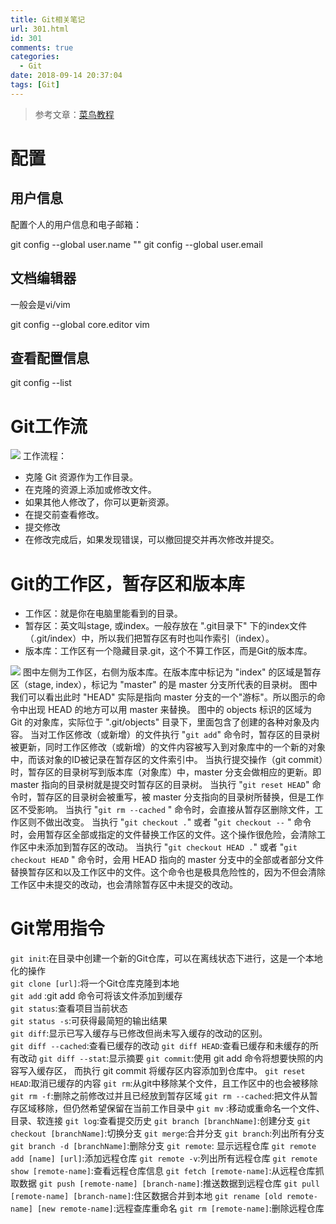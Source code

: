 ```yaml
---
title: Git相关笔记
url: 301.html
id: 301
comments: true
categories:
  - Git
date: 2018-09-14 20:37:04
tags: [Git]
---
```


> 参考文章：[菜鸟教程](https://www.runoob.com/git/git-tutorial.html)

配置
==

用户信息
----

配置个人的用户信息和电子邮箱：

git config --global user.name ""
git config --global user.email 

文档编辑器
-----

一般会是vi/vim

git config --global core.editor vim

查看配置信息
------

git config --list

Git工作流
======

[![](https://cloud.css0209.cn/2018/09/git-process.png)](https://cloud.css0209.cn/2018/09/git-process.png) 工作流程：

*   克隆 Git 资源作为工作目录。
*   在克隆的资源上添加或修改文件。
*   如果其他人修改了，你可以更新资源。
*   在提交前查看修改。
*   提交修改
*   在修改完成后，如果发现错误，可以撤回提交并再次修改并提交。

Git的工作区，暂存区和版本库
===============

*   工作区：就是你在电脑里能看到的目录。
*   暂存区：英文叫stage, 或index。一般存放在 ".git目录下" 下的index文件（.git/index）中，所以我们把暂存区有时也叫作索引（index）。
*   版本库：工作区有一个隐藏目录.git，这个不算工作区，而是Git的版本库。

[![](https://www.runoob.com/wp-content/uploads/2015/02/1352126739_7909.jpg)](https://www.runoob.com/wp-content/uploads/2015/02/1352126739_7909.jpg) 
图中左侧为工作区，右侧为版本库。在版本库中标记为 "index" 的区域是暂存区（stage, index），标记为 "master" 的是 master 分支所代表的目录树。 图中我们可以看出此时 "HEAD" 实际是指向 master 分支的一个"游标"。所以图示的命令中出现 HEAD 的地方可以用 master 来替换。 图中的 objects 标识的区域为 Git 的对象库，实际位于 ".git/objects" 目录下，里面包含了创建的各种对象及内容。 当对工作区修改（或新增）的文件执行 "`git add`" 命令时，暂存区的目录树被更新，同时工作区修改（或新增）的文件内容被写入到对象库中的一个新的对象中，而该对象的ID被记录在暂存区的文件索引中。 当执行提交操作（git commit）时，暂存区的目录树写到版本库（对象库）中，master 分支会做相应的更新。即 master 指向的目录树就是提交时暂存区的目录树。 当执行 "`git reset HEAD`" 命令时，暂存区的目录树会被重写，被 master 分支指向的目录树所替换，但是工作区不受影响。 当执行 "`git rm --cached` " 命令时，会直接从暂存区删除文件，工作区则不做出改变。 当执行 "`git checkout .`" 或者 "`git checkout --` " 命令时，会用暂存区全部或指定的文件替换工作区的文件。这个操作很危险，会清除工作区中未添加到暂存区的改动。 当执行 "`git checkout HEAD .`" 或者 "`git checkout HEAD` " 命令时，会用 HEAD 指向的 master 分支中的全部或者部分文件替换暂存区和以及工作区中的文件。这个命令也是极具危险性的，因为不但会清除工作区中未提交的改动，也会清除暂存区中未提交的改动。


Git常用指令
=======

`git init`:在目录中创建一个新的Git仓库，可以在离线状态下进行，这是一个本地化的操作  
`git clone [url]`:将一个Git仓库克隆到本地  
`git add` :git add 命令可将该文件添加到缓存  
`git status`:查看项目当前状态  
`git status -s`:可获得最简短的输出结果  
`git diff`:显示已写入缓存与已修改但尚未写入缓存的改动的区别。  
`git diff --cached`:查看已缓存的改动 
`git diff HEAD`:查看已缓存和未缓存的所有改动 
`git diff --stat`:显示摘要 
`git commit`:使用 git add 命令将想要快照的内容写入缓存区， 而执行 git commit 将缓存区内容添加到仓库中。 
`git reset HEAD`:取消已缓存的内容 
`git rm`:从git中移除某个文件，且工作区中的也会被移除 
`git rm -f`:删除之前修改过并且已经放到暂存区域 
`git rm --cached`:把文件从暂存区域移除，但仍然希望保留在当前工作目录中 
`git mv` :移动或重命名一个文件、目录、软连接 
`git log`:查看提交历史 
`git branch [branchName]`:创建分支 
`git checkout [branchName]`:切换分支 
`git merge`:合并分支 
`git branch`:列出所有分支 
`git branch -d [branchName]`:删除分支 
`git remote`: 显示远程仓库
`git remote add [name] [url]`:添加远程仓库 
`git remote -v`:列出所有远程仓库 
`git remote show [remote-name]`:查看远程仓库信息 
`git fetch [remote-name]`:从远程仓库抓取数据 
`git push [remote-name] [branch-name]`:推送数据到远程仓库 
`git pull [remote-name] [branch-name]`:住区数据合并到本地 
`git rename [old remote-name] [new remote-name]`:远程查库重命名 
`git rm [remote-name]`:删除远程仓库